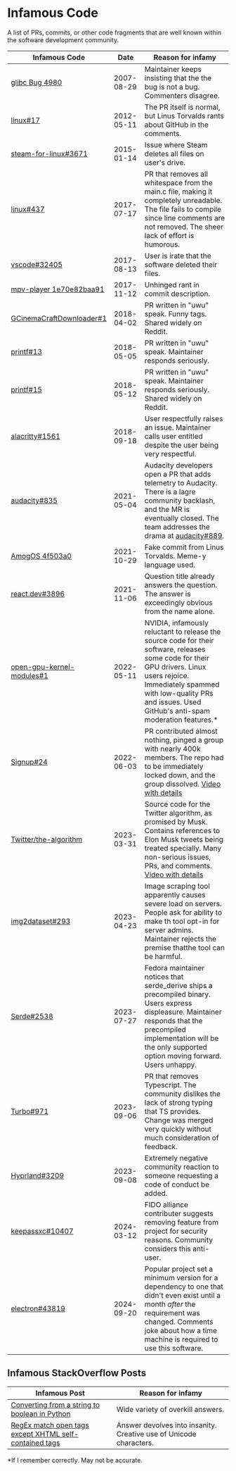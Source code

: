 # Infamous Code
A list of PRs, commits, or other code fragments that are well known within the software development community.


| Infamous Code                                                                           | Date       | Reason for infamy                                                                                                                                                                                                                             |
| --------------------------------------------------------------------------------------- | ---------- | --------------------------------------------------------------------------------------------------------------------------------------------------------------------------------------------------------------------------------------------- |
| [glibc Bug 4980](https://sourceware.org/bugzilla/show_bug.cgi?id=4980)                  | 2007-08-29 | Maintainer keeps insisting that the the bug is not a bug. Commenters disagree.                                                                                                                                                                |
| [linux#17](https://github.com/torvalds/linux/pull/17)                                   | 2012-05-11 | The PR itself is normal, but Linus Torvalds rants about GitHub in the comments.                                                                                                                                                               |
| [steam-for-linux#3671](https://github.com/ValveSoftware/steam-for-linux/issues/3671)    | 2015-01-14 | Issue where Steam deletes all files on user's drive.                                                                                                                                                                                          |
| [linux#437](https://github.com/torvalds/linux/pull/437)                                 | 2017-07-17 | PR that removes all whitespace from the main.c file, making it completely unreadable. The file fails to compile since line comments are not removed. The sheer lack of effort is humorous.                                                    |
| [vscode#32405](https://github.com/microsoft/vscode/issues/32405)                        | 2017-08-13 | User is irate that the software deleted their files.                                                                                                                                                                                          |
| [mpv-player 1e70e82baa91](https://github.com/mpv-player/mpv/commit/1e70e82baa91)        | 2017-11-12 | Unhinged rant in commit description.                                                                                                                                                                                                          |
| [GCinemaCraftDownloader#1](https://github.com/Xerasin/GCinemaCraftDownloader/issues/1)  | 2018-04-02 | PR written in "uwu" speak. Funny tags. Shared widely on Reddit.                                                                                                                                                                               |
| [printf#13 ](https://github.com/mpaland/printf/issues/13)                               | 2018-05-05 | PR written in "uwu" speak. Maintainer responds seriously.                                                                                                                                                                                     |
| [printf#15 ](https://github.com/mpaland/printf/issues/15)                               | 2018-05-12 | PR written in "uwu" speak. Maintainer responds seriously. Shared widely on Reddit.                                                                                                                                                            |
| [alacritty#1561](https://github.com/alacritty/alacritty/issues/1561)                    | 2018-09-18 | User respectfully raises an issue. Maintainer calls user entitled despite the user being very respectful.                                                                                                                                     |
| [audacity#835 ](https://github.com/audacity/audacity/pull/835)                          | 2021-05-04 | Audacity developers open a PR that adds telemetry to Audacity. There is a lagre community backlash, and the MR is eventually closed. The team addresses the drama at [audacity#889](https://github.com/audacity/audacity/discussions/889).    |
| [AmogOS 4f503a0](https://github.com/Amog-OS/AmogOS/commit/4f503a0)                      | 2021-10-29 | Fake commit from Linus Torvalds. Meme-y language used.                                                                                                                                                                                        |
| [react.dev#3896](https://github.com/reactjs/react.dev/issues/3896)                      | 2021-11-06 | Question title already answers the question. The answer is exceedingly obvious from the name alone.                                                                                                                                                                                       |
| [open-gpu-kernel-modules#1](https://github.com/NVIDIA/open-gpu-kernel-modules/issues/1) | 2022-05-11 | NVIDIA, infamously reluctant to release the source code for their software, releases some code for their GPU drivers. Linux users rejoice. Immediately spammed with low-quality PRs and issues. Used GitHub's anti-spam moderation features.* |
| [Signup#24](https://github.com/EpicGames/Signup/pull/24)                                | 2022-06-03 | PR contributed almost nothing, pinged a group with nearly 400k members. The repo had to be immediately locked down, and the group dissolved. [Video with details](https://www.youtube.com/watch?v=NCvnLFF7IYM)                                |
| [Twitter/the-algorithm](https://github.com/twitter/the-algorithm)                       | 2023-03-31 | Source code for the Twitter algorithm, as promised by Musk. Contains references to Elon Musk tweets being treated specially. Many non-serious issues, PRs, and comments. [Video with details](https://www.youtube.com/watch?v=tHRCcogdCHI)    |
| [img2dataset#293](https://github.com/rom1504/img2dataset/issues/293)                    | 2023-04-23 | Image scraping tool apparently causes severe load on servers. People ask for ability to make th tool opt-in for server admins. Maintainer rejects the premise thatthe tool can be harmful.                                                    |
| [Serde#2538](https://github.com/serde-rs/serde/issues/2538)                             | 2023-07-27 | Fedora maintainer notices that serde_derive ships a precompiled binary. Users express displeasure. Maintainer responds that the precompiled implementation will be the only supported option moving forward. Users unhappy.                   |
| [Turbo#971](https://github.com/hotwired/turbo/pull/971)                                 | 2023-09-06 | PR that removes Typescript. The community dislikes the lack of strong typing that TS provides. Change was merged very quickly without much consideration of feedback.                                                                         |
| [Hyprland#3209](https://github.com/hyprwm/Hyprland/issues/3209)                         | 2023-09-08 | Extremely negative community reaction to someone requesting a code of conduct be added.                                                                                                                                                       |
| [keepassxc#10407](https://github.com/keepassxreboot/keepassxc/issues/10407)             | 2024-03-12 | FIDO alliance contributer suggests removing feature from project for security reasons. Community considers this anti-user.                                                                                                                    |
| [electron#43819](https://github.com/electron/electron/issues/43819)                     | 2024-09-20 | Popular project set a minimum version for a dependency to one that didn't even exist until a month *after* the requirement was changed. Comments joke about how a time machine is required to use this software.                              |


## Infamous StackOverflow Posts
| Infamous Post                                                                                                                                                                | Reason for infamy                                                  |
| ---------------------------------------------------------------------------------------------------------------------------------------------------------------------------- | ------------------------------------------------------------------ |
| [Converting from a string to boolean in Python](https://stackoverflow.com/questions/715417/converting-from-a-string-to-boolean-in-python)                                    | Wide variety of overkill answers.                                  |
| [RegEx match open tags except XHTML self-contained tags](https://stackoverflow.com/questions/1732348/regex-match-open-tags-except-xhtml-self-contained-tags/1732454#1732454) | Answer devolves into insanity. Creative use of Unicode characters. |




*If I remember correctly. May not be accurate.